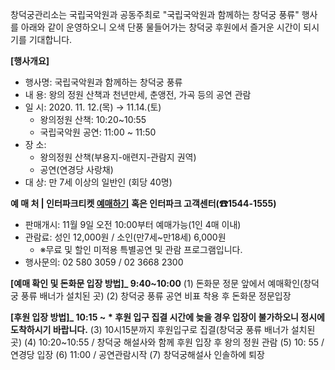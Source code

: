 창덕궁관리소는 국립국악원과 공동주최로 "국립국악원과 함께하는 창덕궁 풍류" 행사를 아래와 같이 운영하오니 오색 단풍 물들어가는 창덕궁 후원에서 즐거운 시간이 되시기를 기대합니다.

**[행사개요]**
- 행사명: 국립국악원과 함께하는 창덕궁 풍류
- 내 용: 왕의 정원 산책과 천년만세, 춘앵전, 가곡 등의 공연 관람
- 일 시: 2020. 11. 12.(목) → 11.14.(토)
  - 왕의정원 산책: 10:20~10:55
  - 국립국악원 공연: 11:00 ~ 11:50
- 장 소:
  - 왕의정원 산책(부용지-애련지-관람지 권역)
  - 공연(연경당 사랑채)
- 대 상: 만 7세 이상의 일반인 (회당 40명)

**예 매 처 | 인터파크티켓 [예매하기](http://ticket.interpark.com/)**
**혹은 인터파크 고객센터(☎1544-1555)**
- 판매개시: 11월 9일 오전 10:00부터 예매가능(1인 4매 이내)
- 관람료: 성인 12,000원 / 소인(만7세~만18세) 6,000원
  - ※무료 및 할인 미적용 특별공연 및 관람 프로그램입니다.
- 행사문의: 02 580 3059 / 02 3668 2300

**[예매 확인 및 돈화문 입장 방법]\_ 9:40~10:00**
(1) 돈화문 정문 앞에서 예매확인(창덕궁 풍류 배너가 설치된 곳)
(2) 창덕궁 풍류 공연 비표 착용 후 돈화문 정문입장

**[후원 입장 방법]\_ 10:15 ~**
**\* 후원 입구 집결 시간에 늦을 경우 입장이 불가하오니 정시에 도착하시기 바랍니다.**
(3) 10시15분까지 후원입구로 집결(창덕궁 풍류 배너가 설치된 곳)
(4) 10:20~10:55 / 창덕궁 해설사와 함께 후원 입장 후 왕의 정원 관람
(5) 10: 55 / 연경당 입장
(6) 11:00 / 공연관람시작
(7) 창덕궁해설사 인솔하에 퇴장